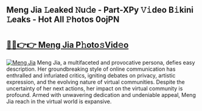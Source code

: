 ## Meng Jia 𝙻eaked 𝙽u𝚍e - Part-XPy 𝚅𝚒deo B𝚒kini 𝙻eaks - Hot All 𝙿hotos 0ojPN

# <h2><a href="http://ld2tq1v.urlbe.top/?page=Meng+Jia">🔗🔗👉👉 Meng Jia P𝚑oto𝚜Vid𝚎o</a></h2>

[![Meng Jia](https://i.imgur.com/eBuTRDB.gif)](http://ld2tq1v.urlbe.top/?page=Meng+Jia)
Meng Jia, a multifaceted and provocative persona, defies easy description. Her groundbreaking style of online communication has enthralled and infuriated critics, igniting debates on privacy, artistic expression, and the evolving nature of virtual communities. Despite the uncertainty of her next actions, her impact on the virtual community is profound. Armed with unwavering dedication and undeniable appeal, Meng Jia reach in the virtual world is expansive.
